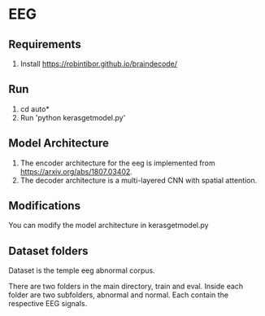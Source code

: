 # EEG

## Requirements
1. Install https://robintibor.github.io/braindecode/ 


## Run
1. cd auto*
2. Run 'python kerasgetmodel.py'


## Model Architecture
1. The encoder architecture for the eeg is implemented from https://arxiv.org/abs/1807.03402.
2. The decoder architecture is a multi-layered CNN with spatial attention.

## Modifications
You can modify the model architecture in kerasgetmodel.py

## Dataset folders
Dataset is the temple eeg abnormal corpus.

There are two folders in the main directory, train and eval. Inside each folder are two subfolders, abnormal and normal. Each contain the respective EEG signals.
